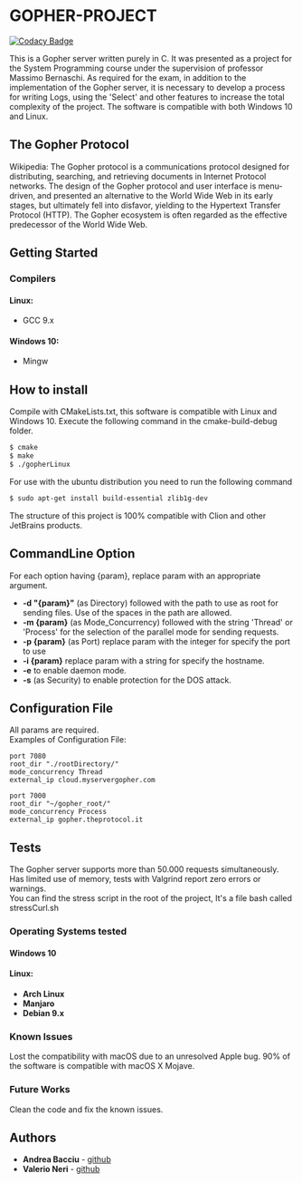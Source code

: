 # GOPHER-PROJECT

[![Codacy Badge](https://api.codacy.com/project/badge/Grade/cbc8e89ec90b422792271f36bf8b4adf)](https://www.codacy.com/manual/andreabac3/Gopher-Server-Cross-Platform?utm_source=github.com&amp;utm_medium=referral&amp;utm_content=andreabac3/Gopher-Server-Cross-Platform&amp;utm_campaign=Badge_Grade)

This is a Gopher server written purely in C. It was presented as a project for the System Programming course under the supervision of professor Massimo Bernaschi.
As required for the exam, in addition to the implementation of the Gopher server, it is necessary to develop a process for writing Logs, using the 'Select' and other features to increase the total complexity of the project.
The software is compatible with both Windows 10 and Linux.

## The Gopher Protocol

Wikipedia: The Gopher protocol is a communications protocol designed for distributing, searching, and retrieving documents in Internet Protocol networks. The design of the Gopher protocol and user interface is menu-driven, and presented an alternative to the World Wide Web in its early stages, but ultimately fell into disfavor, yielding to the Hypertext Transfer Protocol (HTTP). The Gopher ecosystem is often regarded as the effective predecessor of the World Wide Web.

## Getting Started

### Compilers

#### Linux:

* GCC 9.x

#### Windows 10:

* Mingw

## How to install

Compile with CMakeLists.txt, this software is compatible with Linux and Windows 10.
Execute the following command in the cmake-build-debug folder.

```sh
$ cmake
$ make
$ ./gopherLinux
```

For use with the ubuntu distribution you need to run the following command

```sh
$ sudo apt-get install build-essential zlib1g-dev
```

The structure of this project is 100% compatible with Clion and other JetBrains products.
## CommandLine Option

For each option having {param}, replace param with an appropriate argument.<br>
*   **-d "{param}"**   (as Directory) followed with the path to use as root for sending files. Use of the spaces in the path are allowed.
*   **-m {param}**   (as Mode_Concurrency) followed with the string 'Thread' or 'Process' for the selection of the parallel mode for sending requests.
*   **-p {param}**   (as Port) replace param with the integer for specify the port to use
*   **-i {param}**   replace param with a string for specify the hostname.
*   **-e**   to enable daemon mode.
*   **-s**  (as Security) to enable protection for the DOS attack.

## Configuration File

All params are required.
<br> Examples of Configuration File:

```plain
port 7080
root_dir "./rootDirectory/"
mode_concurrency Thread
external_ip cloud.myservergopher.com
```

```plain
port 7000
root_dir "~/gopher_root/"
mode_concurrency Process
external_ip gopher.theprotocol.it
```

## Tests

The Gopher server supports more than 50.000 requests simultaneously. Has limited use of memory, tests with Valgrind report zero errors or warnings. <br>
You can find the stress script in the root of the project, It's a file bash called stressCurl.sh

### Operating Systems tested

#### Windows 10

#### Linux:

*   **Arch Linux**
*   **Manjaro**
*   **Debian 9.x**

### Known Issues

Lost the compatibility with macOS due to an unresolved Apple bug. 90% of the software is compatible with macOS X Mojave. <br>

### Future Works

Clean the code and fix the known issues.

## Authors

*   **Andrea Bacciu**  - [github](https://github.com/andreabac3)
*   **Valerio Neri**  - [github](https://github.com/ValerioNeriGit)
